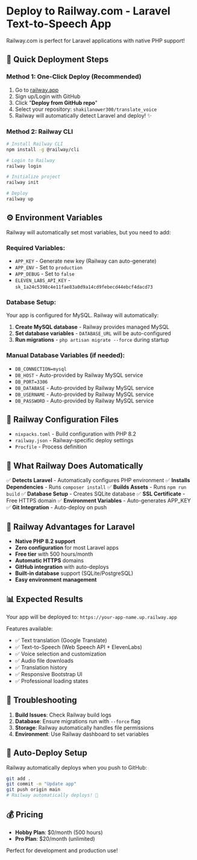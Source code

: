 # Deploy to Railway.com - Laravel Text-to-Speech App

Railway.com is perfect for Laravel applications with native PHP support!

## 🚀 Quick Deployment Steps

### Method 1: One-Click Deploy (Recommended)
1. Go to [railway.app](https://railway.app)
2. Sign up/Login with GitHub
3. Click "**Deploy from GitHub repo**"
4. Select your repository: `shakilanower300/translate_voice`
5. Railway will automatically detect Laravel and deploy! ✨

### Method 2: Railway CLI
```bash
# Install Railway CLI
npm install -g @railway/cli

# Login to Railway
railway login

# Initialize project
railway init

# Deploy
railway up
```

## ⚙️ Environment Variables

Railway will automatically set most variables, but you need to add:

### Required Variables:
- `APP_KEY` - Generate new key (Railway can auto-generate)
- `APP_ENV` - Set to `production`
- `APP_DEBUG` - Set to `false`
- `ELEVEN_LABS_API_KEY` - `sk_1a24c5398c4e11fae83a0d9a14cd9febecd44ebcf4dacd73`

### Database Setup:
Your app is configured for MySQL. Railway will automatically:
1. **Create MySQL database** - Railway provides managed MySQL
2. **Set database variables** - `DATABASE_URL` will be auto-configured
3. **Run migrations** - `php artisan migrate --force` during startup

### Manual Database Variables (if needed):
- `DB_CONNECTION=mysql` 
- `DB_HOST` - Auto-provided by Railway MySQL service
- `DB_PORT=3306`
- `DB_DATABASE` - Auto-provided by Railway MySQL service  
- `DB_USERNAME` - Auto-provided by Railway MySQL service
- `DB_PASSWORD` - Auto-provided by Railway MySQL service

## 📁 Railway Configuration Files

- `nixpacks.toml` - Build configuration with PHP 8.2
- `railway.json` - Railway-specific deploy settings  
- `Procfile` - Process definition

## 🎯 What Railway Does Automatically

✅ **Detects Laravel** - Automatically configures PHP environment
✅ **Installs Dependencies** - Runs `composer install`
✅ **Builds Assets** - Runs `npm run build`
✅ **Database Setup** - Creates SQLite database
✅ **SSL Certificate** - Free HTTPS domain
✅ **Environment Variables** - Auto-generates APP_KEY
✅ **Git Integration** - Auto-deploy on push

## 🔧 Railway Advantages for Laravel

- **Native PHP 8.2 support** 
- **Zero configuration** for most Laravel apps
- **Free tier** with 500 hours/month
- **Automatic HTTPS** domains
- **GitHub integration** with auto-deploys
- **Built-in database** support (SQLite/PostgreSQL)
- **Easy environment management**

## 📊 Expected Results

Your app will be deployed to: `https://your-app-name.up.railway.app`

Features available:
- ✅ Text translation (Google Translate)
- ✅ Text-to-Speech (Web Speech API + ElevenLabs)
- ✅ Voice selection and customization
- ✅ Audio file downloads
- ✅ Translation history
- ✅ Responsive Bootstrap UI
- ✅ Professional loading states

## 🐛 Troubleshooting

1. **Build Issues**: Check Railway build logs
2. **Database**: Ensure migrations run with `--force` flag
3. **Storage**: Railway automatically handles file permissions
4. **Environment**: Use Railway dashboard to set variables

## 🔄 Auto-Deploy Setup

Railway automatically deploys when you push to GitHub:
```bash
git add .
git commit -m "Update app"
git push origin main
# Railway automatically deploys! 🚀
```

## 💰 Pricing

- **Hobby Plan**: $0/month (500 hours)
- **Pro Plan**: $20/month (unlimited)

Perfect for development and production use!